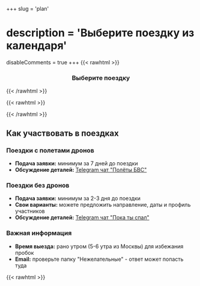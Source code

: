 +++
slug = 'plan'
# description = 'Выберите поездку из календаря'
disableComments = true
+++
{{< rawhtml >}}
<h3 align="center">Выберите поездку</h3>
{{< /rawhtml >}}

{{< rawhtml >}}
<div data-tockify-component="calendar" data-tockify-calendar="sleeptrip.calendar">
</div>
<script data-cfasync="false" data-tockify-script="embed" src="https://public.tockify.com/browser/embed.js">
</script>
{{< /rawhtml >}}

## Как участвовать в поездках

### Поездки с полетами дронов
- **Подача заявки:** минимум за 7 дней до поездки
- **Обсуждение деталей:** [Telegram чат "Полёты БВС"](https://t.me/polet_bvs)

### Поездки без дронов
- **Подача заявки:** минимум за 2-3 дня до поездки
- **Свои варианты:** можете предложить направление, даты и профиль участников
- **Обсуждение деталей:** [Telegram чат "Пока ты спал"](https://t.me/sleeptrip_rec)

### Важная информация
- **Время выезда:** рано утром (5-6 утра из Москвы) для избежания пробок
- **Email:** проверьте папку "Нежелательные" - ответ может попасть туда

{{< rawhtml >}}
<div class="travel-form-container">
    <!-- Сообщения об успехе/ошибке -->
    <script>
    document.addEventListener('DOMContentLoaded', function() {
        const urlParams = new URLSearchParams(window.location.search);
        const success = urlParams.get('success');
        const error = urlParams.get('error');
        
        if (success) {
            const messageDiv = document.createElement('div');
            messageDiv.className = 'form-message form-success';
            messageDiv.textContent = success;
            document.querySelector('.travel-form-container').insertBefore(messageDiv, document.querySelector('.travel-form'));
        }
        
        if (error) {
            const messageDiv = document.createElement('div');
            messageDiv.className = 'form-message form-error';
            messageDiv.textContent = error;
            document.querySelector('.travel-form-container').insertBefore(messageDiv, document.querySelector('.travel-form'));
        }

        // Русские сообщения валидации
        const inputs = document.querySelectorAll('input[required], select[required], textarea[required]');
        inputs.forEach(function(input) {
            input.addEventListener('invalid', function() {
                if (input.type === 'checkbox') {
                    input.setCustomValidity('Пожалуйста, отметьте этот пункт для продолжения');
                } else if (input.type === 'email') {
                    input.setCustomValidity('Пожалуйста, введите корректный email адрес');
                } else if (input.tagName === 'SELECT') {
                    input.setCustomValidity('Пожалуйста, выберите один из вариантов');
                } else {
                    input.setCustomValidity('Пожалуйста, заполните это поле');
                }
            });
            
            input.addEventListener('input', function() {
                input.setCustomValidity('');
            });
        });

        // Загружаем скрипт шифрования
        const script = document.createElement('script');
        script.src = '/js/encryption.js';
        script.onload = function() {
            console.log('✅ Скрипт шифрования загружен для формы plan');
        };
        script.onerror = function() {
            console.error('❌ Ошибка загрузки скрипта шифрования');
        };
        document.head.appendChild(script);
    });

    </script>

    <form class="travel-form" action="/send_plan.php" method="POST">
        <div class="form-group">
            <label for="name">Имя *</label>
            <input type="text" id="name" name="name" placeholder="Введите Ваше имя" required>
        </div>

        <div class="form-group">
            <label for="email">E-mail *</label>
            <input type="email" id="email" name="email" placeholder="Введите Ваш email" required>
        </div>

        <div class="form-group">
            <label for="phone">Телефон</label>
            <input type="tel" id="phone" name="phone" placeholder="Введите телефон">
        </div>

        <div class="form-group">
            <label for="telegram">Ник в Telegram</label>
            <input type="text" id="telegram" name="telegram" placeholder="@ваш_ник">
        </div>

        <div class="form-group">
            <label for="bvs_number"><strong>Учётный номер БВС</strong> (если уже направляли ранее) или предложите <strong>направление/даты поездки</strong> без БВС</label>
            <textarea id="bvs_number" name="bvs_number" placeholder="Свой вариант поездки или учётный номер дрона"></textarea>
        </div>

        <div class="form-group">
            <label for="trip_period">Выберите поездку</label>
            <select id="trip_period" name="trip_period">
                <option value=""></option>
                <option value="Полёты в июне 2025 года">Полёты в июне 2025 года</option>
                <option value="Полёты в июле 2025 года">Полёты в июле 2025 года</option>
                <option value="Полёты в августе 2025 года">Полёты в августе 2025 года</option>
                <option value="Полёты в сентябре 2025 года">Полёты в сентябре 2025 года</option>
                <option value="Свой вариант без БВС">Свой вариант без БВС</option>
            </select>
        </div>

        <div class="form-group">
            <label for="pdf_file">Прикрепить PDF файл</label>
            <div class="file-input-wrapper" onclick="document.getElementById('pdf_file').click()">
                <input type="file" id="pdf_file" name="pdf_file" accept=".pdf" class="file-input-hidden">
                <span class="file-input-text" id="pdf_file_text">Выберите PDF файл</span>
            </div>
            <div class="file-info">
                <small>Максимальный размер файла: 10 МБ</small>
            </div>
        </div>

        <div class="form-group checkbox-group">
            <label class="checkbox-container">
                <input type="checkbox" id="privacy_consent" name="privacy_consent" required>
                <span class="checkmark"></span>
                <span class="privacy-text">
                    Я согласен на обработку персональных данных в соответствии с ФЗ №152 <sup>1</sup>
                    <div class="privacy-details">
                        <p>Данные будут обрабатываться либо для получения разрешения на полёты БВС, либо для организации поездки.</p>
                        <p>Согласие действует 1 месяц. Отзыв согласия: <a href="mailto:sleep-trip@ya.ru">sleep-trip@ya.ru</a></p>
                    </div>
                </span>
            </label>
        </div>

        <div class="form-group checkbox-group">
            <label class="checkbox-container">
                <input type="checkbox" id="age_consent" name="age_consent" required>
                <span class="checkmark"></span>
                <span class="privacy-text">
                    Мне есть 18 лет <sup>2</sup>
                </span>
            </label>
        </div>

        <button type="submit" class="submit-btn">
            Отправить
        </button>
    </form>
</div>
{{< /rawhtml >}}

---

### Пояснения к форме:

<sup>1</sup> **Согласие на обработку персональных данных:**

Заполнение «чек-бокса» (проставление «галочки»/ «веб-метки» на сайте sleeptrip.ru в графе «Я согласен на обработку персональных данных») и нажатие соответствующей кнопки и (или) направление персональных данных (фамилия, имя, телефон, имя (ник) в Телеграм) в ответном письме на адрес: sleep-trip@ya.ru является подтверждением Вашего согласия на обработку персональных данных либо с целью получения разрешения на полёты беспилотного воздушного судна (БВС), либо с целью ответа на вопрос, заданный на сайте sleeptrip.ru.

Предоставленные персональные данные будут обрабатываться в соответствии с положениями Федерального закона Российской Федерации №152-ФЗ от 27.07.2006 «О персональных данных».

Заявление об уточнении персональных данных, отзыве настоящего согласия может быть направлено по электронной почте по адресу: sleep-trip@ya.ru.

Я выражаю свое согласие на обработку, включая: сбор, запись, систематизацию, накопление, хранение, уточнение (обновление, изменение), извлечение, использование, передачу (предоставление, доступ), блокирование, обезличивание, удаление, уничтожение, своих персональных данных (в случае предоставления мной) Оператору (владельцу сайта sleeptrip.ru) для целей:

- обеспечения получения разрешения на полёты БВС и направления мне информационных сообщений о статусе получения такого разрешения;
- ответа на вопрос, заданный на сайте sleeptrip.ru.

Я согласен и разрешаю Оператору обрабатывать мои персональные данные с использованием средств автоматизации или без использования таких средств (смешанная обработка).

Я согласен с тем, что мои персональные данные будут переданы третьим лицам – Единой системе организации воздушного движения, сервису "Небосвод" (skyarc.ru) или сервису СППИ (https://sppi.ivprf.ru), а также сотрудникам полиции (в случае взаимодействия с ними на местности) для реализации целей обработки персональных данных - получения разрешения на полёты БВС. Без передачи данных указанным организациям (сервисам) реализация целей обработки персональных данных будет невозможна.

Настоящее Согласие действует до момента достижения целей обработки или отзыва согласия на обработку, но не более 1 (одного) месяца с момента предоставления Согласия.

<sup>2</sup> **Подтверждение совершеннолетия:** Поставление отметки в данном поле подтверждает, что вам исполнилось 18 лет.

---
